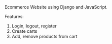 Ecommerce Website using Django and JavaScript.

Features:
1. Login, logout, register 
2. Create carts
3. Add, remove products from cart
